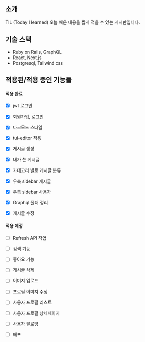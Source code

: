 ## 소개

TIL (Today I learned) 오늘 배운 내용을 짧게 적을 수 있는 게시판입니다.

## 기술 스택

- Ruby on Rails, GraphQL
- React, Next.js
- Postgresql, Tailwind css

## 적용된/적용 중인 기능들

#### 적용 완료

- [x] jwt 로그인
- [x] 회원가입, 로그인
- [x] 다크모드 스타일
- [x] tui-editor 적용
- [x] 게시글 생성
- [x] 내가 쓴 게시글
- [x] 카테고리 별로 게시글 분류
- [x] 우측 sidebar 게시글
- [x] 우측 sidebar 사용자

- [x] Graphql 폴더 정리
- [x] 게시글 수정

#### 적용 예정

- [ ] Refresh API 작업

- [ ] 검색 기능
- [ ] 좋아요 기능

- [ ] 게시글 삭제

- [ ] 이미지 업로드
- [ ] 프로필 이미지 수정
- [ ] 사용자 프로필 리스트
- [ ] 사용자 프로필 상세페이지
- [ ] 사용자 팔로잉

- [ ] 배포
